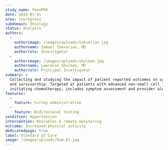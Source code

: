 ```yaml
---
study_name: PennPRO
date: 2018-01-01
area: inprogress
subdomain: Oncology
status: Analysis
authors:
  - 
    authorimage: /images/uploads/takvorian.jpg
    authorname: Samuel Takvorian, MD
    authorrole: Investigator
  - 
    authorimage: /images/uploads/shulman.jpg
    authorname: Lawrence Shulman, MD
    authorrole: Principal Investigator
summary: >
  Collecting and studying the impact of patient reported outcomes on satisfaction
  and survivorship. Targeted at patients with advanced non-small cell lung cancer
  initiating chemotherapy, includes symptom assessment and provider alerts
features:
  - 
    feature: Survey administration
  - 
    feature: Bidirectonal texting
condition: Hypertension
intervention: Wearables & remote monitoring
outcome: Increased physical activity
dedicatedpage: true
label: Standard of Care 
image: /images/uploads/hsm.01.jpg
---
```

